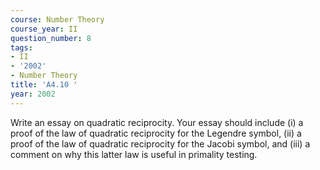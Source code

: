 ```yaml
---
course: Number Theory
course_year: II
question_number: 8
tags:
- II
- '2002'
- Number Theory
title: 'A4.10 '
year: 2002
---
```



Write an essay on quadratic reciprocity. Your essay should include (i) a proof of the law of quadratic reciprocity for the Legendre symbol, (ii) a proof of the law of quadratic reciprocity for the Jacobi symbol, and (iii) a comment on why this latter law is useful in primality testing.